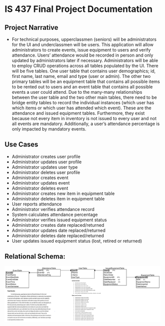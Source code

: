 # IS 437 Final Project Documentation
 
## Project Narrative
* For technical purposes, upperclassmen (seniors) will be administrators for the UI and underclassmen will be users. 
This application will allow administrators to create events, issue equipment to users and verify attendance. 
Users’ attendance would be recorded in person and only updated by administrators later if necessary. 
Administrators will be able to employ CRUD operations across all tables populated by the UI. 
There will be five tables. One user table that contains user demographics; id, first name, last name, email and type (user or admin). 
The other two primary tables will be an equipment table that contains all possible items to be rented out to users and an event table that contains all possible events a user could attend. 
Due to the many-many relationships between the user table and the two other main tables, there need to be bridge entity tables to record the individual instances (which user has which items or which user has attended which event). 
These are the attendance and issued equipment tables. 
Furthermore, they exist because not every item in inventory is not issued to every user and not all events are mandatory. 
Additionally, a user’s attendance percentage is only impacted by mandatory events. 


## Use Cases

*	Administrator creates user profile
*	Administrator updates user profile
*	Administrator updates user type
*	Administrator deletes user profile
*	Administrator creates event
*	Administrator updates event
*	Administrator deletes event
*	Administrator creates new item in equipment table
*	Administrator deletes item in equipment table
*	User reports attendance
*	Administrator verifies attendance record
*	System calculates attendance percentage
*	Administrator verifies issued equipment status
*	Administrator creates date replaced/returned
*	Administrator updates date replaced/returned
*	Administrator deletes date replaced/returned
*	User updates issued equipment status (lost, retired or returned)

## Relational Schema:

![A Relational Schema should appear here](/IS437_FinalProject_Folder/IS437_FP_OverviewAndSchema.png)
